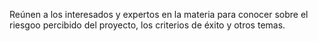 Reúnen a los interesados y expertos en la materia para conocer sobre el riesgoo percibido del proyecto, los criterios de éxito y otros temas.